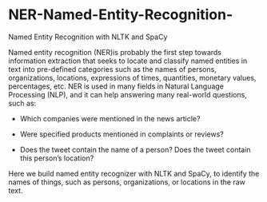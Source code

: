 # NER-Named-Entity-Recognition-
Named Entity Recognition with NLTK and SpaCy

Named entity recognition (NER)is probably the first step towards information extraction that seeks to locate and classify named entities in text into pre-defined categories such as the names of persons, organizations, locations, expressions of times, quantities, monetary values, percentages, etc. NER is used in many fields in Natural Language Processing (NLP), and it can help answering many real-world questions, such as:

* Which companies were mentioned in the news article?

* Were specified products mentioned in complaints or reviews?

* Does the tweet contain the name of a person? Does the tweet contain this person’s location?

Here we build named entity recognizer with NLTK and SpaCy, to identify the names of things, such as persons, organizations, or locations in the raw text.
